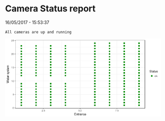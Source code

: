 Camera Status report
================
16/05/2017 - 15:53:37

    All cameras are up and running

![](camreport_files/figure-markdown_github/unnamed-chunk-2-1.png)
